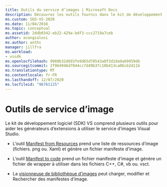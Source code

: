 ```yaml
---
title: Outils du service d’images | Microsoft Docs
description: Découvrez les outils fournis dans le kit de développement logiciel (SDK) Visual Studio qui peuvent vous aider à créer des extensions à l’aide du service d’images Visual Studio.
ms.custom: SEO-VS-2020
ms.date: 11/04/2016
ms.topic: conceptual
ms.assetid: 2ddb0342-eb22-429a-bdf3-ccc2719a7ceb
author: acangialosi
ms.author: anthc
manager: jillfra
ms.workload:
- vssdk
ms.openlocfilehash: 9988b32d693fe9d65d70543a0f3d1da9a69959db
ms.sourcegitcommit: 2f964946d7044cc7d49b3fc10b413ca06cb2d11b
ms.translationtype: MT
ms.contentlocale: fr-FR
ms.lasthandoff: 12/07/2020
ms.locfileid: "96761125"
---
```

# <a name="image-service-tools"></a>Outils de service d’image
Le kit de développement logiciel (SDK) VS comprend plusieurs outils pour aider les générateurs d’extensions à utiliser le service d’images Visual Studio.

- L’outil [Manifest from Resources](../../extensibility/internals/manifest-from-resources.md) prend une liste de ressources d’image (fichiers. png ou. Xaml) et génère un fichier manifeste d’image.

- L’outil [Manifest to code](../../extensibility/internals/manifest-to-code.md) prend un fichier manifeste d’image et génère un fichier de wrapper à utiliser dans les fichiers C++, C#, vb ou. vsct.

- La [visionneuse de bibliothèque d’images](../../extensibility/internals/image-library-viewer.md) peut charger, modifier et Rechercher des manifestes d’image.
